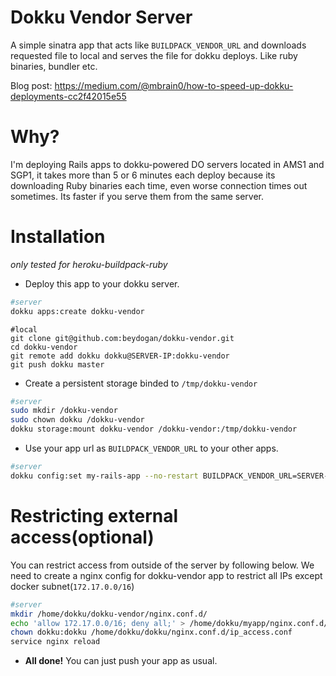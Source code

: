 # Dokku Vendor Server

A simple sinatra app that acts like `BUILDPACK_VENDOR_URL` and downloads requested file to local and serves the file for dokku deploys. Like ruby binaries, bundler etc.

Blog post: https://medium.com/@mbrain0/how-to-speed-up-dokku-deployments-cc2f42015e55

# Why?
I'm deploying Rails apps to dokku-powered DO servers located in AMS1 and SGP1, it takes more than 5 or 6 minutes each deploy because its downloading Ruby binaries each time, even worse connection times out sometimes. Its faster if you serve them from the same server.

# Installation

*only tested for heroku-buildpack-ruby*

* Deploy this app to your dokku server.

```bash
#server
dokku apps:create dokku-vendor
```

```
#local
git clone git@github.com:beydogan/dokku-vendor.git
cd dokku-vendor
git remote add dokku dokku@SERVER-IP:dokku-vendor
git push dokku master
```

* Create a persistent storage binded to `/tmp/dokku-vendor`


```bash
#server
sudo mkdir /dokku-vendor
sudo chown dokku /dokku-vendor
dokku storage:mount dokku-vendor /dokku-vendor:/tmp/dokku-vendor
```

* Use your app url as `BUILDPACK_VENDOR_URL` to your other apps.

```bash
#server
dokku config:set my-rails-app --no-restart BUILDPACK_VENDOR_URL=SERVER-IP:PORT/heroku-buildpack-ruby/
```


# Restricting external access(optional)

You can restrict access from outside of the server by following below. We need to create a nginx config for dokku-vendor app to restrict all IPs except docker subnet(`172.17.0.0/16`) 

```bash
#server
mkdir /home/dokku/dokku-vendor/nginx.conf.d/
echo 'allow 172.17.0.0/16; deny all;' > /home/dokku/myapp/nginx.conf.d/ip_access.conf
chown dokku:dokku /home/dokku/dokku/nginx.conf.d/ip_access.conf
service nginx reload
```

* **All done!** You can just push your app as usual.
